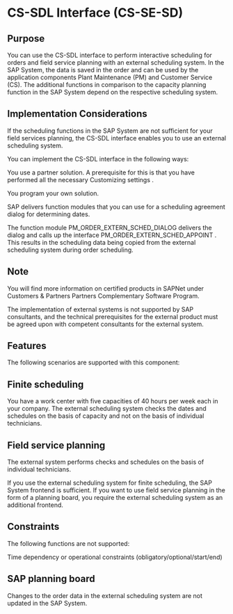 # CS-SDL Interface (CS-SE-SD)
## Purpose
You can use the CS-SDL interface to perform interactive scheduling for orders and field service planning with an external scheduling system. In the SAP System, the data is saved in the order and can be used by the application components Plant Maintenance (PM) and Customer Service (CS). The additional functions in comparison to the capacity planning function in the SAP System depend on the respective scheduling system.

## Implementation Considerations
If the scheduling functions in the SAP System are not sufficient for your field services planning, the CS-SDL interface enables you to use an external scheduling system.

You can implement the CS-SDL interface in the following ways:

You use a partner solution. A prerequisite for this is that you have performed all the necessary Customizing settings .

You program your own solution.

SAP delivers function modules that you can use for a scheduling agreement dialog for determining dates.

The function module PM_ORDER_EXTERN_SCHED_DIALOG delivers the dialog and calls up the interface PM_ORDER_EXTERN_SCHED_APPOINT . This results in the scheduling data being copied from the external scheduling system during order scheduling.

## Note
You will find more information on certified products in SAPNet under  Customers & Partners  Partners    Complementary Software Program. 

The implementation of external systems is not supported by SAP consultants, and the technical prerequisites for the external product must be agreed upon with competent consultants for the external system.

## Features
The following scenarios are supported with this component:

## Finite scheduling

You have a work center with five capacities of 40 hours per week each in your company. The external scheduling system checks the dates and schedules on the basis of capacity and not on the basis of individual technicians.

## Field service planning

The external system performs checks and schedules on the basis of individual technicians.

If you use the external scheduling system for finite scheduling, the SAP System frontend is sufficient. If you want to use field service planning in the form of a planning board, you require the external scheduling system as an additional frontend.

## Constraints
The following functions are not supported:

Time dependency or operational constraints (obligatory/optional/start/end)

## SAP planning board

Changes to the order data in the external scheduling system are not updated in the SAP System.